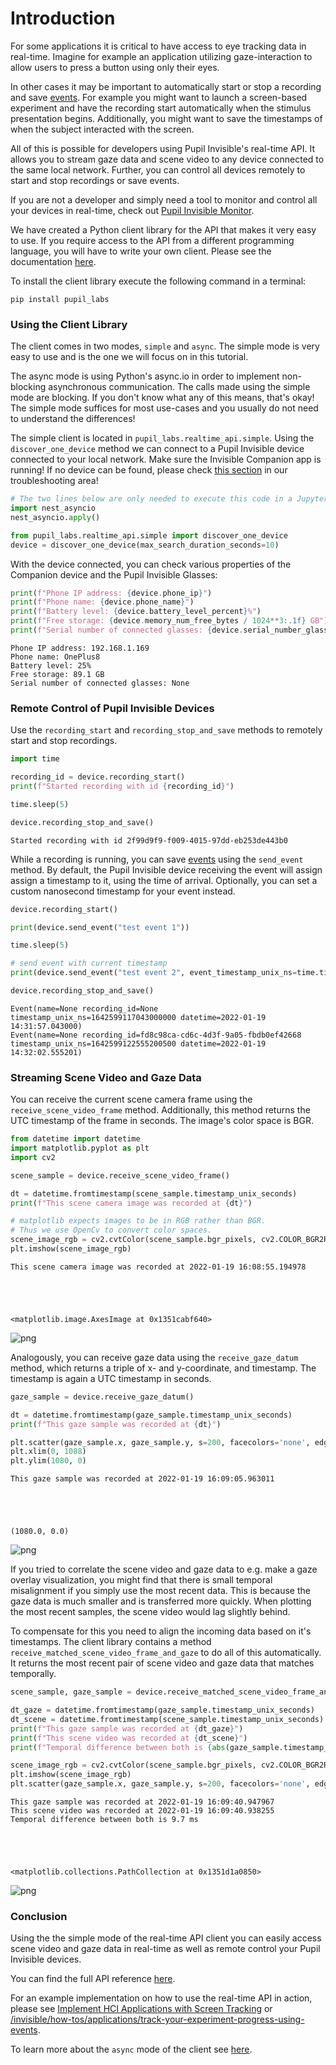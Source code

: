 # Introduction
For some applications it is critical to have access to eye tracking data in real-time. Imagine for example an application utilizing gaze-interaction to allow users to press a button using only their eyes.

In other cases it may be important to automatically start or stop a recording and save [events](/invisible/explainers/basic-concepts/#events). For example you might want to launch a screen-based experiment and have the recording start automatically when the stimulus presentation begins. Additionally, you might want to save the timestamps of when the subject interacted with the screen.

All of this is possible for developers using Pupil Invisible's real-time API. It allows you to stream gaze data and scene video to any device connected to the same local network. Further, you can control all devices remotely to start and stop recordings or save events.

If you are not a developer and simply need a tool to monitor and control all your devices in real-time, check out [Pupil Invisible Monitor](/invisible/how-tos/tools/monitor-your-data-collection-in-real-time).

We have created a Python client library for the API that makes it very easy to use. If you require access to the API from a different programming language, you will have to write your own client. Please see the documentation [here](https://pupil-labs-realtime-api.readthedocs.io/en/latest/index.html).

To install the client library execute the following command in a terminal:

```
pip install pupil_labs
```

### Using the Client Library
The client comes in two modes, `simple` and `async`. The simple mode is very easy to use and is the one we will focus on in this tutorial. 

The async mode is using Python's async.io in order to implement non-blocking asynchronous communication. The calls made using the simple mode are blocking. If you don't know what any of this means, that's okay! The simple mode suffices for most use-cases and you usually do not need to understand the differences!

The simple client is located in `pupil_labs.realtime_api.simple`. Using the `discover_one_device` method we can connect to a Pupil Invisible device connected to your local network. Make sure the Invisible Companion app is running! If no device can be found, please check [this section](/invisible/troubleshooting/#i-can-not-connect-to-devices-using-the-real-time-api) in our troubleshooting area! 


```python
# The two lines below are only needed to execute this code in a Jupyter Notebook
import nest_asyncio
nest_asyncio.apply()

from pupil_labs.realtime_api.simple import discover_one_device
device = discover_one_device(max_search_duration_seconds=10)
```

With the device connected, you can check various properties of the Companion device and the Pupil Invisible Glasses:


```python
print(f"Phone IP address: {device.phone_ip}")
print(f"Phone name: {device.phone_name}")
print(f"Battery level: {device.battery_level_percent}%")
print(f"Free storage: {device.memory_num_free_bytes / 1024**3:.1f} GB")
print(f"Serial number of connected glasses: {device.serial_number_glasses}")
```

    Phone IP address: 192.168.1.169
    Phone name: OnePlus8
    Battery level: 25%
    Free storage: 89.1 GB
    Serial number of connected glasses: None
    

### Remote Control of Pupil Invisible Devices
Use the `recording_start` and `recording_stop_and_save` methods to remotely start and stop recordings.


```python
import time

recording_id = device.recording_start()
print(f"Started recording with id {recording_id}")

time.sleep(5)

device.recording_stop_and_save()
```

    Started recording with id 2f99d9f9-f009-4015-97dd-eb253de443b0
    

While a recording is running, you can save [events](/invisible/explainers/basic-concepts/#events) using the `send_event` method. By default, the Pupil Invisible device receiving the event will assign assign a timestamp to it, using the time of arrival. Optionally, you can set a custom nanosecond timestamp for your event instead.


```python
device.recording_start()

print(device.send_event("test event 1"))

time.sleep(5)

# send event with current timestamp
print(device.send_event("test event 2", event_timestamp_unix_ns=time.time_ns()))

device.recording_stop_and_save()
```

    Event(name=None recording_id=None timestamp_unix_ns=1642599117043000000 datetime=2022-01-19 14:31:57.043000)
    Event(name=None recording_id=fd8c98ca-cd6c-4d3f-9a05-fbdb0ef42668 timestamp_unix_ns=1642599122555200500 datetime=2022-01-19 14:32:02.555201)
    

### Streaming Scene Video and Gaze Data
You can receive the current scene camera frame using the `receive_scene_video_frame` method. Additionally, this method returns the UTC timestamp of the frame in seconds. The image's color space is BGR.


```python
from datetime import datetime
import matplotlib.pyplot as plt
import cv2

scene_sample = device.receive_scene_video_frame()

dt = datetime.fromtimestamp(scene_sample.timestamp_unix_seconds)
print(f"This scene camera image was recorded at {dt}")

# matplotlib expects images to be in RGB rather than BGR.
# Thus we use OpenCv to convert color spaces.
scene_image_rgb = cv2.cvtColor(scene_sample.bgr_pixels, cv2.COLOR_BGR2RGB)
plt.imshow(scene_image_rgb)
```

    This scene camera image was recorded at 2022-01-19 16:08:55.194978
    




    <matplotlib.image.AxesImage at 0x1351cabf640>




    
![png](./output_10_2.png)
    


Analogously, you can receive gaze data using the `receive_gaze_datum` method, which returns a triple of x- and y-coordinate, and timestamp. The timestamp is again a UTC timestamp in seconds.


```python
gaze_sample = device.receive_gaze_datum()

dt = datetime.fromtimestamp(gaze_sample.timestamp_unix_seconds)
print(f"This gaze sample was recorded at {dt}")

plt.scatter(gaze_sample.x, gaze_sample.y, s=200, facecolors='none', edgecolors='r')
plt.xlim(0, 1088)
plt.ylim(1080, 0)
```

    This gaze sample was recorded at 2022-01-19 16:09:05.963011
    




    (1080.0, 0.0)




    
![png](./output_12_2.png)
    


If you tried to correlate the scene video and gaze data to e.g. make a gaze overlay visualization, you might find that there is small temporal misalignment if you simply use the most recent data.
This is because the gaze data is much smaller and is transferred more quickly. When plotting the most recent samples, the scene video would lag slightly behind.

To compensate for this you need to align the incoming data based on it's timestamps. The client library contains a method `receive_matched_scene_video_frame_and_gaze` to do all of this automatically. It returns the most recent pair of scene video and gaze data that matches temporally.


```python
scene_sample, gaze_sample = device.receive_matched_scene_video_frame_and_gaze()

dt_gaze = datetime.fromtimestamp(gaze_sample.timestamp_unix_seconds)
dt_scene = datetime.fromtimestamp(scene_sample.timestamp_unix_seconds)
print(f"This gaze sample was recorded at {dt_gaze}")
print(f"This scene video was recorded at {dt_scene}")
print(f"Temporal difference between both is {abs(gaze_sample.timestamp_unix_seconds - scene_sample.timestamp_unix_seconds) * 1000:.1f} ms")

scene_image_rgb = cv2.cvtColor(scene_sample.bgr_pixels, cv2.COLOR_BGR2RGB)
plt.imshow(scene_image_rgb)
plt.scatter(gaze_sample.x, gaze_sample.y, s=200, facecolors='none', edgecolors='r')
```

    This gaze sample was recorded at 2022-01-19 16:09:40.947967
    This scene video was recorded at 2022-01-19 16:09:40.938255
    Temporal difference between both is 9.7 ms
    




    <matplotlib.collections.PathCollection at 0x1351d1a0850>




    
![png](./output_14_2.png)
    


### Conclusion

Using the the simple mode of the real-time API client you can easily access scene video and gaze data in real-time as well as remote control your Pupil Invisible devices.

You can find the full API reference [here](/invisible/reference/real-time-api).

For an example implementation on how to use the real-time API in action, please see [Implement HCI Applications with Screen Tracking](/invisible/how-tos/applications/implement-hci-applications-with-screen-tracking) or [/invisible/how-tos/applications/track-your-experiment-progress-using-events]().

To learn more about the `async` mode of the client see [here](https://pupil-labs-realtime-api.readthedocs.io/en/latest/index.html).
